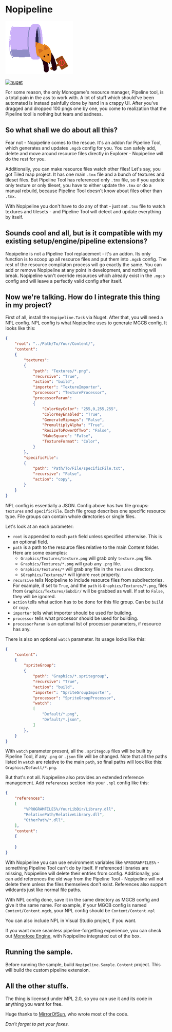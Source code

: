 # Nopipeline

![Nopipeline](/pics/Nopipeline.png)


[![nuget](https://badgen.net/nuget/v/Nopipeline.Task?icon=nuget)](https://www.nuget.org/packages/Nopipeline.Task)


For some reason, the only Monogame's resource manager, Pipeline tool, is a total pain in the ass to work with. A lot of stuff which should've been automated is instead painfully done by hand in a crappy UI. After you've dragged and dropped 100 pngs one by one, you come to realization that the Pipeline tool is nothing but tears and sadness.

## So what shall we do about all this?

Fear not - Nopipeline comes to the rescue. It's an addon for Pipeline Tool, which generates and updates `.mgcb` config for you. You can safely add, delete and move around resource files directly in Explorer - Nopipeline will do the rest for you. 

Additionally, you can make resource files watch other files! Let's say, you got Tiled map project. It has one main `.tmx` file and a bunch of textures and tileset files. But Pipeline Tool has referenced only `.tmx` file, so if you
update only texture or only tileset, you have to either update the `.tmx` or do a manual rebuild, because Pipeline Tool doesn't know about files other than `.tmx`. 


With Nopipeline you don't have to do any of that - just set `.tmx` file to watch textures and tilesets - and Pipeline Tool will detect and update everything by itself.


## Sounds cool and all, but is it compatible with my existing setup/engine/pipeline extensions?

Nopipeline is not a Pipeline Tool replacement - it's an addon. Its only function is to scoop up all resource files and put them into `.mgcb` config. The rest of the resource compilaton process will go exactly the same. You can add or remove Nopipeline at any point in development, and nothing will break. Nopipeline won't override resources which already exist in the `.mgcb` config and will leave a perfectly valid config after itself.


## Now we're talking. How do I integrate this thing in my project?

First of all, install the `Nopipeline.Task` via Nuget. After that, you will need a NPL config. NPL config is what Nopipeline uses to generate MGCB config. It looks like this:


```json
{
	"root": "../Path/To/Your/Content/",
	"content": 
	{
		"textures": 
		{
			"path": "Textures/*.png",
			"recursive": "True",
			"action": "build",
			"importer": "TextureImporter",
			"processor": "TextureProcessor",
			"processorParam": 
			{
				"ColorKeyColor": "255,0,255,255",
				"ColorKeyEnabled": "True",
				"GenerateMipmaps": "False",
				"PremultiplyAlpha": "True",
				"ResizeToPowerOfTwo": "False",
				"MakeSquare": "False",
				"TextureFormat": "Color",
			}
		},
		"specificFile": 
		{
			"path": "Path/To/File/specificFile.txt",
			"recursive": "False",
			"action": "copy",
		}
	}
}
```
NPL config is essentially a JSON. Config above has two file groups: `textures` 
and `specificFile`. Each file group describes one specific resource type. 
File groups can contain whole directories or single files.


Let's look at an each parameter:
- `root` is appended to each `path` field unless specified otherwise. This is an optional field.
- `path` is a path to the resource files relative to the main Content folder. 
Here are some examples:
	- `Graphics/Textures/texture.png` will grab only `texture.png` file.
	- `Graphics/Textures/*.png` will grab any `.png` file.
	- `Graphics/Textures/*` will grab any file in the `Textures` directory.
	- `$Graphics/Textures/*` will ignore `root` property. 
- `recursive` tells Nopipeline to include resource files from subdirectories.
For example, if set to `True`, and the `path` is `Graphics/Textures/*.png`,
files from `Graphics/Textures/Subdir/` will be grabbed as well. If set to 
`False`, they will be ignored.
- `action` tells what action has to be done for this file group. Can be `build`
or `copy`.
- `importer` tells what importer should be used for building.
- `processor` tells what processor should be used for building.
- `processorParam` is an optional list of processor parameters, if resource 
has any.


There is also an optional `watch` parameter. Its usage looks like this:

```json
{
	"content": 
	{
		"spriteGroup": 
		{
			"path": "Graphics/*.spritegroup",
			"recursive": "True",
			"action": "build",
			"importer": "SpriteGroupImporter",
			"processor": "SpriteGroupProcessor",
			"watch": 
			[
				"Default/*.png",
				"Default/*.json",
			]
		},
	}
}
```
With `watch` parameter present, all the `.spritegoup` files will be built by Pipeline Tool, if any `.png` or `.json` file will be changed. Note that all the paths listed in `watch` are relative to the main `path`, so final paths  will look like this: `Graphics/Default/*.png`.

But that's not all. Nopipeline also provides an extended reference management. Add `references` section into your `.npl` config like this:

```json
{
	"references":
	[
		"%PROGRAMFILES%/YourLibDir/Library.dll",
		"RelativePath/RelativeLibrary.dll",
		"OtherPath/*.dll",
	],
	"content": 
	{

	}
}
```
With Nopipeline you can use environment variables like `%PROGRAMFILES%` - something Pipeline Tool can't do by itself. If referenced libraries are missing, Nopipeline will delete their entries from config. Additionally, you can add references the old way from the Pipeline Tool - Nopipeline will not delete them unless the files themselves don't exist.
References also support wildcards just like normal file paths.

With NPL config done, save it in the same directory as MGCB config and give it the same name. For example, if your MGCB config is named `Content/Content.mgcb`, your NPL config should be `Content/Content.npl`

You can also include NPL in Visual Studio project, if you want.

If you want more seamless pipeline-forgetting experience, you can check out [Monofoxe Engine](https://github.com/Martenfur/Monofoxe), with Nopipeline integrated out of the box.

## Running the sample.

Before running the sample, build `Nopipeline.Sample.Content` project. This will build the custom pipeline extension.

## All the other stuffs. 

The thing is licensed under MPL 2.0, so you can use it and its code in anything you want for free.


Huge thanks to [MirrorOfSun](https://github.com/MirrorOfSUn), who wrote most of the code.


*Don't forget to pet your foxes.*
